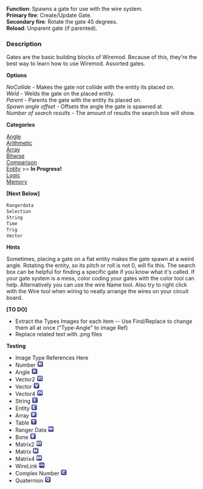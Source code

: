 **Function**: 	Spawns a gate for use with the wire system.  
**Primary fire**: 	Create/Update Gate.  
**Secondary fire**: 	Rotate the gate 45 degrees.  
**Reload**: 	Unparent gate (if parented).  

### Description  

Gates are the basic building blocks of Wiremod. Because of this, they're the best way to learn how to use Wiremod.
Assorted gates.  

**Options**  

*NoCollide* - Makes the gate not collide with the entity its placed on.  
*Weld* - Welds the gate on the placed entity.  
*Parent* - Parents the gate with the entity its placed on.  
*Spawn angle offset* - Offsets the angle the gate is spawned at.  
*Number of search results* - The amount of results the search box will show.   

**Categories**  

[Angle](https://github.com/wiremod/wire/wiki/Gates---Angle)  
[Arithmetic](https://github.com/wiremod/wire/wiki/Gates---Arithmetic)  
[Array](https://github.com/wiremod/wire/wiki/Gates---Array)  
[Bitwise](https://github.com/wiremod/wire/wiki/Gates---Bitwise)  
[Comparison](https://github.com/wiremod/wire/wiki/Gates---Comparison)  
[Entity](https://github.com/wiremod/wire/wiki/Gates---Entity) >> **In Progress!**  
[Logic](https://github.com/wiremod/wire/wiki/Gates---Logic)  
[Memory](https://github.com/wiremod/wire/wiki/Gates---Memory)

**[Next Below]**  

    Rangerdata
    Selection
    String
    Time
    Trig
    Vector

**Hints**

Sometimes, placing a gate on a flat entity makes the gate spawn at a weird angle.
Rotating the entity, so its pitch or roll is not 0, will fix this.
The search box can be helpful for finding a specific gate if you know what it's called.
If your gate system is a mess, color coding your gates with the color tool can help. 
Alternatively you can use the wire Name tool. Also try to right click with the Wire tool 
when wiring to neatly arrange the wires on your circuit board.

**[TO DO]**
- Extract the Types Images for each item
-- Use Find/Replace to change them all at once ("Type-Angle" to image Ref)
- Replace related text with .png files

**Testing**  
- Image Type References Here
- Number ![Number](Type-Number.png "Number")  
- Angle ![Angle](Type-Angle.png "Angle")  
- Vector2 ![Vector](Type-Vector2.png "Vector")  
- Vector ![Vector](Type-Vector.png "Vector")  
- Vector4 ![Vector](Type-Vector4.png "Vector")    
- String ![String](Type-String.png "String")  
- Entity ![Entity](Type-Entity.png "Entity")  
- Array ![Array](Type-Array.png "Array")
- Table ![Table](Type-Table.png "Table")
- Ranger Data ![Ranger Data](Type-RangerData.png "Ranger Data")
- Bone ![Bone](Type-Bone.png "Bone")
- Matrix2 ![Matrix2](Type-Matrix2.png "Matrix2")  
- Matrix ![Matrix](Type-Matrix.png "Matrix")  
- Matrix4 ![Matrix4](Type-Matrix4.png "Matrix4")
- WireLink ![WireLink](Type-WireLink.png "WireLink")
- Complex Number ![Complex Number](Type-ComplexNumber.png "Complex Number")
- Quaternion ![Quaternion](Type-Quaternion.png "Quaternion")
